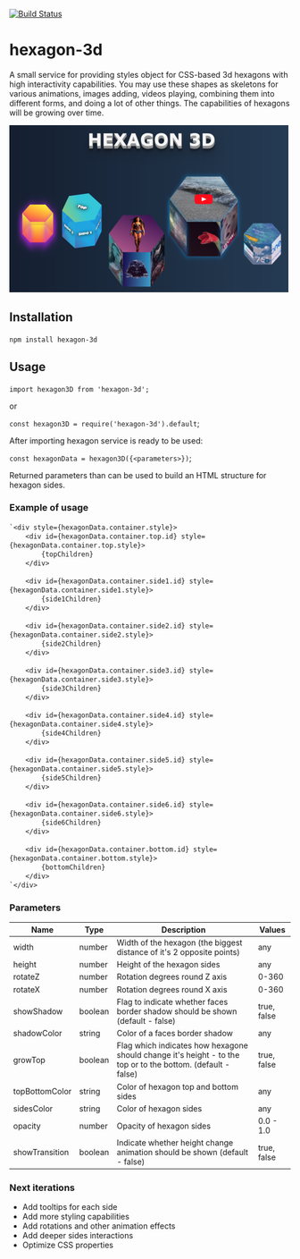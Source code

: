 [![Build Status](https://app.travis-ci.com/IevgenySp/hexagon-3d.svg?branch=main)](https://app.travis-ci.com/IevgenySp/hexagon-3d)

# hexagon-3d
A small service for providing styles object for CSS-based 3d hexagons with high interactivity capabilities. You may use these shapes as skeletons for various animations, images adding, videos playing, combining them into different forms, and doing a lot of other things. The capabilities of hexagons will be growing over time.

![alt Samples](./assets/img/HexagonSamples.png)

## Installation

`npm install hexagon-3d`

## Usage

`import hexagon3D from 'hexagon-3d';`

or 

`const hexagon3D = require('hexagon-3d').default`;

After importing hexagon service is ready to be used:

`const hexagonData = hexagon3D({<parameters>})`;

Returned parameters than can be used to build an HTML structure for hexagon sides.

### Example of usage

    `<div style={hexagonData.container.style}>
        <div id={hexagonData.container.top.id} style={hexagonData.container.top.style}>
            {topChildren}
        </div>

        <div id={hexagonData.container.side1.id} style={hexagonData.container.side1.style}>
            {side1Children}
        </div>

        <div id={hexagonData.container.side2.id} style={hexagonData.container.side2.style}>
            {side2Children}
        </div>

        <div id={hexagonData.container.side3.id} style={hexagonData.container.side3.style}>
            {side3Children}
        </div>

        <div id={hexagonData.container.side4.id} style={hexagonData.container.side4.style}>
            {side4Children}
        </div>

        <div id={hexagonData.container.side5.id} style={hexagonData.container.side5.style}>
            {side5Children}
        </div>

        <div id={hexagonData.container.side6.id} style={hexagonData.container.side6.style}>
            {side6Children}
        </div>

        <div id={hexagonData.container.bottom.id} style={hexagonData.container.bottom.style}>
            {bottomChildren}
        </div>
    `</div>
    
  ### Parameters
  
  | Name           | Type    | Description                                                                                                  | Values      |
  |----------------|---------|--------------------------------------------------------------------------------------------------------------|-------------|
  | width          | number  | Width of the hexagon (the biggest distance of it's 2 opposite points)                                        | any         |
  | height         | number  | Height of the hexagon sides                                                                                  | any         |
  | rotateZ        | number  | Rotation degrees round Z axis                                                                                | 0-360       |
  | rotateX        | number  | Rotation degrees round X axis                                                                                | 0-360       |
  | showShadow     | boolean | Flag to indicate whether faces border shadow should be shown (default - false)                               | true, false |
  | shadowColor    | string  | Color of a faces border shadow                                                                               | any         |
  | growTop        | boolean | Flag which indicates how hexagone should change it's height - to the top or to the bottom. (default - false) | true, false |
  | topBottomColor | string  | Color of hexagon top and bottom sides                                                                        | any         |
  | sidesColor     | string  | Color of hexagon sides                                                                                       | any         |
  | opacity        | number  | Opacity of hexagon sides                                                                                     | 0.0 - 1.0   |
  | showTransition | boolean | Indicate whether height change animation should be shown (default - false)                                   | true, false |
  
  ### Next iterations
  
  * Add tooltips for each side
  * Add more styling capabilities
  * Add rotations and other animation effects
  * Add deeper sides interactions
  * Optimize CSS properties